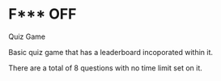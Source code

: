 # F*** OFF
Quiz Game

Basic quiz game that has a leaderboard incoporated within it.

There are a total of 8 questions with no time limit set on it.
